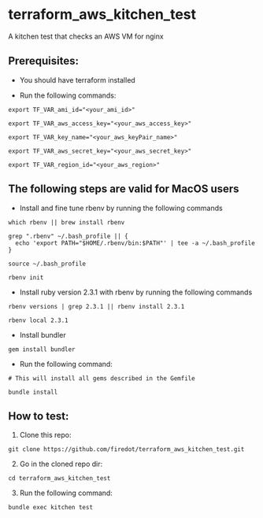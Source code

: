 # terraform_aws_kitchen_test
A kitchen test that checks an AWS VM for nginx

## Prerequisites: 

 * You should have terraform installed

 * Run the following commands: 
 
 ```
export TF_VAR_ami_id="<your_ami_id>"

export TF_VAR_aws_access_key="<your_aws_access_key>"

export TF_VAR_key_name="<your_aws_keyPair_name>"

export TF_VAR_aws_secret_key="<your_aws_secret_key>"

export TF_VAR_region_id="<your_aws_region>"
```

## The following steps are valid for MacOS users
 
 * Install and fine tune rbenv by running the following commands
   
```
which rbenv || brew install rbenv

grep ".rbenv" ~/.bash_profile || {
  echo 'export PATH="$HOME/.rbenv/bin:$PATH"' | tee -a ~/.bash_profile
}

source ~/.bash_profile

rbenv init
```
 * Install ruby version 2.3.1 with rbenv by running the following commands

```
rbenv versions | grep 2.3.1 || rbenv install 2.3.1

rbenv local 2.3.1

```

 * Install bundler
 
 ```
 gem install bundler
 ```
 * Run the following command: 
 
 ```
 # This will install all gems described in the Gemfile
 
 bundle install
 ```

## How to test: 

1. Clone this repo: 

```
git clone https://github.com/firedot/terraform_aws_kitchen_test.git
```

2. Go in the cloned repo dir: 

```
cd terraform_aws_kitchen_test
```

3. Run the following command: 

```
bundle exec kitchen test
```
